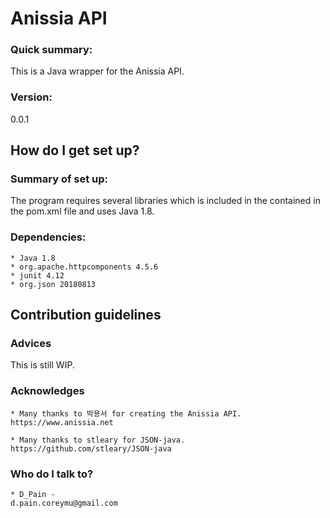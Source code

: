 # Anissia API
### Quick summary: ###
This is a Java wrapper for the Anissia API.
### Version: ###
0.0.1

## How do I get set up? ##
### Summary of set up: ###
The program requires several libraries which is included in the contained in the pom.xml file and uses Java 1.8.
### Dependencies: ###
	* Java 1.8
	* org.apache.httpcomponents 4.5.6
	* junit 4.12
	* org.json 20180813

## Contribution guidelines ##
### Advices ###
This is still WIP.

### Acknowledges ###
	* Many thanks to 박용서 for creating the Anissia API.
    https://www.anissia.net
	
	* Many thanks to stleary for JSON-java.
	https://github.com/stleary/JSON-java

### Who do I talk to? ###
	* D_Pain - 
	d.pain.coreymu@gmail.com
